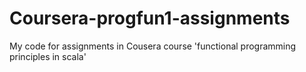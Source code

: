 # Coursera-progfun1-assignments
My code for assignments in Cousera course 'functional programming principles in scala'
